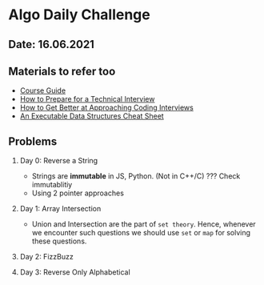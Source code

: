 # Algo Daily Challenge

## Date: 16.06.2021

## Materials to refer too  

- [Course Guide](./../algoDaily_course.pdf)
- [How to Prepare for a Technical Interview](https://algodaily.com/lessons/how-to-prepare-for-a-technical-interview)
- [How to Get Better at Approaching Coding Interviews](https://algodaily.com/lessons/how-to-get-better-at-coding-interviews)
- [An Executable Data Structures Cheat Sheet](https://algodaily.com/lessons/an-executable-data-structures-cheat-sheet)

## Problems

1. Day 0: Reverse a String  

   - Strings are **immutable** in JS, Python. (Not in C++/C) ??? Check immutablitiy
   - Using 2 pointer approaches  
  
2. Day 1: Array Intersection

   - Union and Intersection are the part of `set theory`. Hence, whenever we encounter such questions we should use `set` or `map` for solving these questions.  
  
3. Day 2: FizzBuzz
  
4. Day 3: Reverse Only Alphabetical
